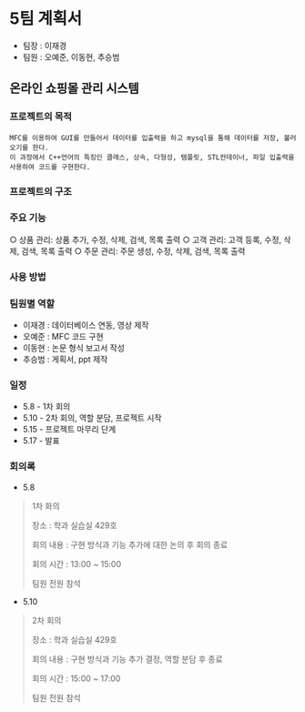 # 5팀 계획서
* 팀장 : 이재경
* 팀원 : 오예준, 이동현, 추승범
## 온라인 쇼핑몰 관리 시스템
### 프로젝트의 목적
```
MFC를 이용하여 GUI를 만들어서 데이터를 입출력을 하고 mysql을 통해 데이터를 저장, 불러오기를 한다.
이 과정에서 C++언어의 특징인 클래스, 상속, 다형성, 템플릿, STL컨테이너, 파일 입출력을 사용하여 코드를 구현한다.
```
### 프로젝트의 구조

### 주요 기능
○ 상품 관리: 상품 추가, 수정, 삭제, 검색, 목록 출력
○ 고객 관리: 고객 등록, 수정, 삭제, 검색, 목록 출력
○ 주문 관리: 주문 생성, 수정, 삭제, 검색, 목록 출력

### 사용 방법

### 팀원별 역할
* 이재경 : 데이터베이스 연동, 영상 제작
* 오예준 : MFC 코드 구현
* 이동현 : 논문 형식 보고서 작성
* 추승범 : 게획서, ppt 제작

### 일정
* 5.8 - 1차 회의
* 5.10 - 2차 회의, 역할 분담, 프로젝트 시작
* 5.15 - 프로젝트 마무리 단계
* 5.17 - 발표


### 회의록
* 5.8 
>1차 화의
>
>장소 : 학과 실습실 429호 
>
>회의 내용 : 구현 방식과 기능 추가에 대한 논의 후 회의 종료
>
>회의 시간 : 13:00 ~ 15:00
>
>팀원 전원 참석

* 5.10
>2차 회의 
>
>장소 : 학과 실습실 429호 
>
>회의 내용 : 구현 방식과 기능 추가 결정, 역할 분담 후 종료 
>
>회의 시간 : 15:00 ~ 17:00 
>
>팀원 전원 참석 
